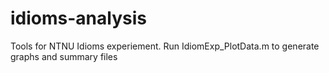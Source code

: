 # idioms-analysis

Tools for NTNU Idioms experiement.  Run IdiomExp_PlotData.m to generate
graphs and summary files